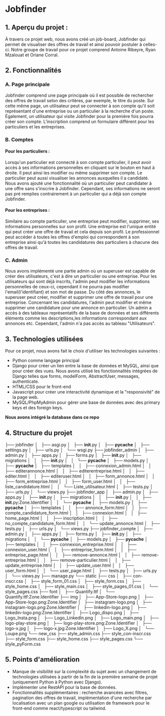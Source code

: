 # Jobfinder
## 1. Aperçu du projet :
À travers ce projet web, nous avons créé un job-board, Jobfinder qui permet de visualiser des offres de travail et ainsi pouvoir postuler à celles-ci.
Notre groupe de travail pour ce projet comprend Antoine Ribeyre, Ryan Mzalouat et Oriane Corral.
## 2. Fonctionnalités

### A. Page principale
Jobfinder comprend une page principale où il est possible de rechercher des offres de travail selon des critères, par exemple, le titre du poste. Sur cette même page, un utilisateur peut se connecter à son compte qu'il soit représentant d'une entreprise ou un particulier à la recherche d'un poste.
Également,   un utilisateur qui  visite Jobfinder pour la première fois pourra créer son compte. L'inscription comprend un formulaire différent pour les particuliers et les entreprises.

### B. Comptes
#### Pour les particuliers : 
Lorsqu'un particulier est connecté à son compte particulier, il peut avoir accès à ses informations personnelles en cliquant sur le bouton en haut à droite. Il peut ainsi les modifier ou même supprimer son compte. 
Le particulier peut aussi visualiser les annonces auxquelles il a candidaté.
Nous avons ajouté une fonctionnalité où un particulier peut candidater à une offre sans s'inscrire à Jobfinder. Cependant, ses informations ne seront pas pré remplies contrairement à un particulier qui a déjà son compte Jobfinder.
#### Pour les entreprises : 
Similaire au compte particulier, une entreprise peut modifier, supprimer, ses informations personnelles sur son profil. Une entreprise est l'unique entité qui peut créer une offre de travail et cela depuis son profil. 
Le professionnel peut accéder à toutes les offres d'emploi qui correspondent à son entreprise ainsi qu'à toutes les candidatures des particuliers à chacune des offres de travail. 

### C. Admin
Nous avons implémenté une partie admin où un superuser est capable de créer des utilisateurs, c'est à dire un particulier ou une entreprise. 
Pour les utilisateurs qui sont déjà inscrits, l'admin peut modifier les informations personnelles de ceux-ci, cependant il ne pourra pas modifier l'email(l'identifiant) et son mot de passe. 
Du côté des annonces, le superuser peut créer, modifier et supprimer une offre de travail pour une entreprise.
Concernant les candidatures, l'admin peut modifier et même supprimer une candidature pour une annonce en particulier.
Un admin a accès à des tableaux représentatifs de la base de données et ses différents éléments comme les descriptions,les informations correspondant aux annonces etc. Cependant, l'admin n'a pas accès au tableau "Utilisateurs".

## 3. Technologies utilisées
Pour ce projet, nous avons fait le choix d'utiliser les technologies suivantes :
- Python comme langage principal 
- Django pour créer un lien entre la base de données et MySQL, ainsi que pour créer des vues. Nous avons utilisé les fonctionnalités intégrées de Django telles que forms, modelForm, AbstractUser, messages, authenticate.
- HTML/CSS pour le front-end
- Javascript pour créer une interactivité dynamique et la "responsivité" de la page web.
- MySQL/PhpMyAdmin pour gérer une base de données avec des primary keys et des foreign keys.

**Nous avons intégré la database dans ce repo**
  

## 4. Structure du projet
├── jobfinder
│   ├── asgi.py
│   ├── __init__.py
│   ├── __pycache__
│   ├── settings.py
│   ├── urls.py
│   └── wsgi.py
├── jobfinder_admin
│   ├── admin.py
│   ├── apps.py
│   ├── forms.py
│   ├── __init__.py
│   ├── migrations
│   │   ├── __init__.py
│   │   └── __pycache__
│   ├── models.py
│   ├── __pycache__
│   ├── templates
│   │   ├── connexion_admin.html
│   │   ├── editerannonce.html
│   │   ├── editerentreprise.html
│   │   ├── editer.html
│   │   ├── editeruser.html
│   │   ├── form_annonce.html
│   │   ├── form_entreprise.html
│   │   ├── form_user.html
│   │   ├── liste_candidature.html
│   │   └── Liste_utilisateur.html
│   ├── tests.py
│   ├── urls.py
│   └── views.py
├── jobfinder_app
│   ├── admin.py
│   ├── apps.py
│   ├── __init__.py
│   ├── migrations
│   │   ├── __init__.py
│   │   ├── __init__.py:Zone.Identifier
│   │   └── __pycache__
│   ├── models.py
│   ├── __pycache__
│   ├── templates
│   │   ├── annonce_form.html
│   │   ├── compte_candidature_form.html
│   │   ├── connexion.html
│   │   ├── home_page.html
│   │   ├── inscription.html
│   │   ├── no_compte_candidature_form.html
│   │   └── update_annonce.html
│   ├── tests.py
│   ├── urls.py
│   └── views.py
├── jobfinder_compte
│   ├── admin.py
│   ├── apps.py
│   ├── forms.py
│   ├── __init__.py
│   ├── migrations
│   │   └── __pycache__
│   ├── models.py
│   ├── __pycache__
│   ├── templates
│   │   ├── connexion_entreprise.html
│   │   ├── connexion_user.html
│   │   ├── entreprise_form.html
│   │   ├── entreprise_page.html
│   │   ├── remove-annonce.html
│   │   ├── remove-entreprise.html
│   │   ├── remove-particulier.html
│   │   ├── update_entreprise.html
│   │   ├── update_user.html
│   │   ├── user_form.html
│   │   └── user_page.html
│   ├── tests.py
│   ├── urls.py
│   └── views.py
├── manage.py
└── static
    ├── css
    │   ├── con-inscr.css
    │   ├── style_form_01.css
    │   ├── style_form.css
    │   ├── style_home.css
    │   ├── style_main.css
    │   ├── style_pages_01.css
    │   └── style_pages.css
    ├── font
    │   ├── Quantify.ttf
    │   └── Quantify.ttf:Zone.Identifier
    ├── img
    │   ├── App-Store-logo.png
    │   ├── App-Store-logo.png:Zone.Identifier
    │   ├── instagram-logo.png
    │   ├── instagram-logo.png:Zone.Identifier
    │   ├── linkedin-logo.png
    │   ├── linkedin-logo.png:Zone.Identifier
    │   ├── Logo_dispo.png
    │   ├── Logo_Insta.png
    │   ├── Logo_LinkedIn.png
    │   ├── Logo_main.png
    │   ├── logo-play-store.png
    │   ├── logo-play-store.png:Zone.Identifier
    │   ├── logo-x.jpg
    │   ├── logo-x.jpg:Zone.Identifier
    │   ├── Logo_X.png
    │   └── Loupe.png
    └── new_css
        ├── style_admin.css
        ├── style_con-inscr.css
        ├── style_form.css
        ├── style_home.css
        ├── style_pages.css
        └── style_pyForm.css
## 5. Points d'amélioration
- Manque de visibilité sur la complexité du sujet avec un changement de technologies utilisées à partir de la fin de la première semaine de projet (uniquement Python à Python avec Django).
- Implémenter une RestAPI pour la base de données.
- Fonctionnalités supplémentaires : recherche avancées avec filtres, pagination des offres de travail, implémentation d'une recherche par localisation avec un plan google ou utilisation de framework pour le front-end comme react/typescript ou tailwind.
